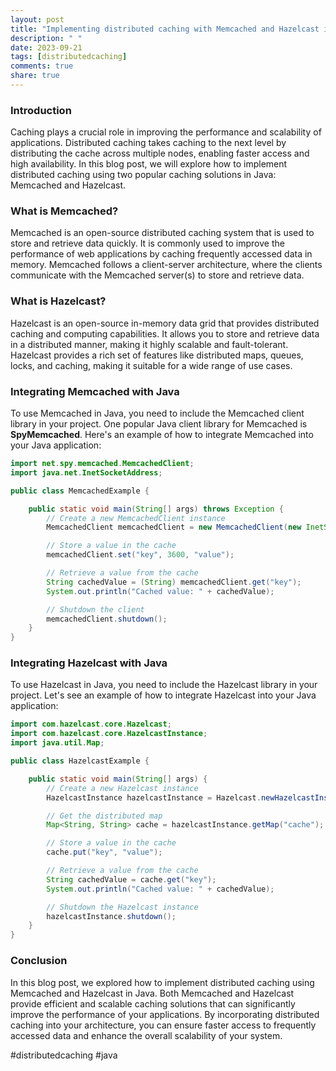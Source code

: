 ```yaml
---
layout: post
title: "Implementing distributed caching with Memcached and Hazelcast in Java"
description: " "
date: 2023-09-21
tags: [distributedcaching]
comments: true
share: true
---
```


### Introduction

Caching plays a crucial role in improving the performance and scalability of applications. Distributed caching takes caching to the next level by distributing the cache across multiple nodes, enabling faster access and high availability. In this blog post, we will explore how to implement distributed caching using two popular caching solutions in Java: Memcached and Hazelcast.

### What is Memcached?

Memcached is an open-source distributed caching system that is used to store and retrieve data quickly. It is commonly used to improve the performance of web applications by caching frequently accessed data in memory. Memcached follows a client-server architecture, where the clients communicate with the Memcached server(s) to store and retrieve data.

### What is Hazelcast?

Hazelcast is an open-source in-memory data grid that provides distributed caching and computing capabilities. It allows you to store and retrieve data in a distributed manner, making it highly scalable and fault-tolerant. Hazelcast provides a rich set of features like distributed maps, queues, locks, and caching, making it suitable for a wide range of use cases.

### Integrating Memcached with Java

To use Memcached in Java, you need to include the Memcached client library in your project. One popular Java client library for Memcached is **SpyMemcached**. Here's an example of how to integrate Memcached into your Java application:

```java
import net.spy.memcached.MemcachedClient;
import java.net.InetSocketAddress;

public class MemcachedExample {

    public static void main(String[] args) throws Exception {
        // Create a new MemcachedClient instance
        MemcachedClient memcachedClient = new MemcachedClient(new InetSocketAddress("localhost", 11211));

        // Store a value in the cache
        memcachedClient.set("key", 3600, "value");

        // Retrieve a value from the cache
        String cachedValue = (String) memcachedClient.get("key");
        System.out.println("Cached value: " + cachedValue);

        // Shutdown the client
        memcachedClient.shutdown();
    }
}
```

### Integrating Hazelcast with Java

To use Hazelcast in Java, you need to include the Hazelcast library in your project. Let's see an example of how to integrate Hazelcast into your Java application:

```java
import com.hazelcast.core.Hazelcast;
import com.hazelcast.core.HazelcastInstance;
import java.util.Map;

public class HazelcastExample {

    public static void main(String[] args) {
        // Create a new Hazelcast instance
        HazelcastInstance hazelcastInstance = Hazelcast.newHazelcastInstance();

        // Get the distributed map
        Map<String, String> cache = hazelcastInstance.getMap("cache");

        // Store a value in the cache
        cache.put("key", "value");

        // Retrieve a value from the cache
        String cachedValue = cache.get("key");
        System.out.println("Cached value: " + cachedValue);

        // Shutdown the Hazelcast instance
        hazelcastInstance.shutdown();
    }
}
```

### Conclusion

In this blog post, we explored how to implement distributed caching using Memcached and Hazelcast in Java. Both Memcached and Hazelcast provide efficient and scalable caching solutions that can significantly improve the performance of your applications. By incorporating distributed caching into your architecture, you can ensure faster access to frequently accessed data and enhance the overall scalability of your system.

#distributedcaching #java